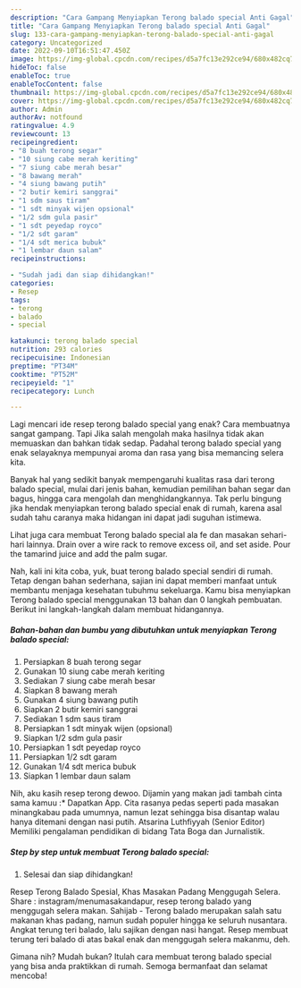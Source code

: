 ```yaml
---
description: "Cara Gampang Menyiapkan Terong balado special Anti Gagal"
title: "Cara Gampang Menyiapkan Terong balado special Anti Gagal"
slug: 133-cara-gampang-menyiapkan-terong-balado-special-anti-gagal
category: Uncategorized
date: 2022-09-10T16:51:47.450Z
image: https://img-global.cpcdn.com/recipes/d5a7fc13e292ce94/680x482cq70/terong-balado-special-foto-resep-utama.jpg
hideToc: false
enableToc: true
enableTocContent: false
thumbnail: https://img-global.cpcdn.com/recipes/d5a7fc13e292ce94/680x482cq70/terong-balado-special-foto-resep-utama.jpg
cover: https://img-global.cpcdn.com/recipes/d5a7fc13e292ce94/680x482cq70/terong-balado-special-foto-resep-utama.jpg
author: Admin
authorAv: notfound
ratingvalue: 4.9
reviewcount: 13
recipeingredient:
- "8 buah terong segar"
- "10 siung cabe merah keriting"
- "7 siung cabe merah besar"
- "8 bawang merah"
- "4 siung bawang putih"
- "2 butir kemiri sanggrai"
- "1 sdm saus tiram"
- "1 sdt minyak wijen opsional"
- "1/2 sdm gula pasir"
- "1 sdt peyedap royco"
- "1/2 sdt garam"
- "1/4 sdt merica bubuk"
- "1 lembar daun salam"
recipeinstructions:

- "Sudah jadi dan siap dihidangkan!"
categories:
- Resep
tags:
- terong
- balado
- special

katakunci: terong balado special 
nutrition: 293 calories
recipecuisine: Indonesian
preptime: "PT34M"
cooktime: "PT52M"
recipeyield: "1"
recipecategory: Lunch

---
```



Lagi mencari ide resep terong balado special yang enak? Cara membuatnya sangat gampang. Tapi Jika salah mengolah maka hasilnya tidak akan memuaskan dan bahkan tidak sedap. Padahal terong balado special yang enak selayaknya mempunyai aroma dan rasa yang bisa memancing selera kita.


Banyak hal yang sedikit banyak mempengaruhi kualitas rasa dari terong balado special, mulai dari jenis bahan, kemudian pemilihan bahan segar dan bagus, hingga cara mengolah dan menghidangkannya. Tak perlu bingung jika hendak menyiapkan terong balado special enak di rumah, karena asal sudah tahu caranya maka hidangan ini dapat jadi suguhan istimewa.

Lihat juga cara membuat Terong balado special ala fe dan masakan sehari-hari lainnya. Drain over a wire rack to remove excess oil, and set aside. Pour the tamarind juice and add the palm sugar.


Nah, kali ini kita coba, yuk, buat terong balado special sendiri di rumah. Tetap dengan bahan sederhana, sajian ini dapat memberi manfaat untuk membantu menjaga kesehatan tubuhmu sekeluarga. Kamu bisa menyiapkan Terong balado special menggunakan 13 bahan dan 0 langkah pembuatan. Berikut ini langkah-langkah dalam membuat hidangannya.

<!--inarticleads1-->

##### Bahan-bahan dan bumbu yang dibutuhkan untuk menyiapkan Terong balado special:

1. Persiapkan 8 buah terong segar
1. Gunakan 10 siung cabe merah keriting
1. Sediakan 7 siung cabe merah besar
1. Siapkan 8 bawang merah
1. Gunakan 4 siung bawang putih
1. Siapkan 2 butir kemiri sanggrai
1. Sediakan 1 sdm saus tiram
1. Persiapkan 1 sdt minyak wijen (opsional)
1. Siapkan 1/2 sdm gula pasir
1. Persiapkan 1 sdt peyedap royco
1. Persiapkan 1/2 sdt garam
1. Gunakan 1/4 sdt merica bubuk
1. Siapkan 1 lembar daun salam


Nih, aku kasih resep terong dewoo. Dijamin yang makan jadi tambah cinta sama kamuu :* Dapatkan App. Cita rasanya pedas seperti pada masakan minangkabau pada umumnya, namun lezat sehingga bisa disantap walau hanya ditemani dengan nasi putih. Atsarina Luthfiyyah (Senior Editor) Memiliki pengalaman pendidikan di bidang Tata Boga dan Jurnalistik. 

<!--inarticleads2-->

##### Step by step untuk membuat Terong balado special:


1. Selesai dan siap dihidangkan!

Resep Terong Balado Spesial, Khas Masakan Padang Menggugah Selera. Share : instagram/menumasakandapur, resep terong balado yang menggugah selera makan. Sahijab - Terong balado merupakan salah satu makanan khas padang, namun sudah populer hingga ke seluruh nusantara. Angkat terung teri balado, lalu sajikan dengan nasi hangat. Resep membuat terung teri balado di atas bakal enak dan menggugah selera makanmu, deh. 

Gimana nih? Mudah bukan? Itulah cara membuat terong balado special yang bisa anda praktikkan di rumah. Semoga bermanfaat dan selamat mencoba!
